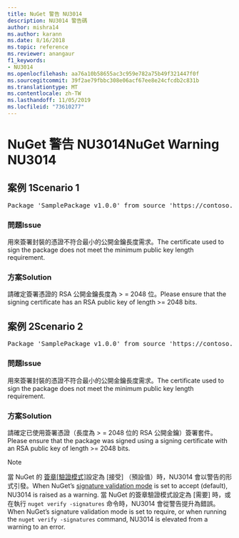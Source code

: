 ```yaml
---
title: NuGet 警告 NU3014
description: NU3014 警告碼
author: mishra14
ms.author: karann
ms.date: 8/16/2018
ms.topic: reference
ms.reviewer: anangaur
f1_keywords:
- NU3014
ms.openlocfilehash: aa76a10b58655ac3c959e782a75b49f321447f0f
ms.sourcegitcommit: 39f2ae79fbbc308e06acf67ee8e24cfcdb2c831b
ms.translationtype: MT
ms.contentlocale: zh-TW
ms.lasthandoff: 11/05/2019
ms.locfileid: "73610277"
---
```

# <a name="nuget-warning-nu3014"></a><span data-ttu-id="aab9d-103">NuGet 警告 NU3014</span><span class="sxs-lookup"><span data-stu-id="aab9d-103">NuGet Warning NU3014</span></span>

## <a name="scenario-1"></a><span data-ttu-id="aab9d-104">案例 1</span><span class="sxs-lookup"><span data-stu-id="aab9d-104">Scenario 1</span></span>

<pre>Package 'SamplePackage v1.0.0' from source 'https://contoso.com/index.json': The signing certificate does not meet a minimum public key length requirement.</pre>

### <a name="issue"></a><span data-ttu-id="aab9d-105">問題</span><span class="sxs-lookup"><span data-stu-id="aab9d-105">Issue</span></span>

<span data-ttu-id="aab9d-106">用來簽署封裝的憑證不符合最小的公開金鑰長度需求。</span><span class="sxs-lookup"><span data-stu-id="aab9d-106">The certificate used to sign the package does not meet the minimum public key length requirement.</span></span>


### <a name="solution"></a><span data-ttu-id="aab9d-107">方案</span><span class="sxs-lookup"><span data-stu-id="aab9d-107">Solution</span></span>

<span data-ttu-id="aab9d-108">請確定簽署憑證的 RSA 公開金鑰長度為 > = 2048 位。</span><span class="sxs-lookup"><span data-stu-id="aab9d-108">Please ensure that the signing certificate has an RSA public key of length >= 2048 bits.</span></span>



## <a name="scenario-2"></a><span data-ttu-id="aab9d-109">案例 2</span><span class="sxs-lookup"><span data-stu-id="aab9d-109">Scenario 2</span></span>

<pre>Package 'SamplePackage v1.0.0' from source 'https://contoso.com/index.json': The primary signature's certificate does not meet a minimum public key length requirement.</pre>

### <a name="issue"></a><span data-ttu-id="aab9d-110">問題</span><span class="sxs-lookup"><span data-stu-id="aab9d-110">Issue</span></span>

<span data-ttu-id="aab9d-111">用來簽署封裝的憑證不符合最小的公開金鑰長度需求。</span><span class="sxs-lookup"><span data-stu-id="aab9d-111">The certificate used to sign the package does not meet the minimum public key length requirement.</span></span>


### <a name="solution"></a><span data-ttu-id="aab9d-112">方案</span><span class="sxs-lookup"><span data-stu-id="aab9d-112">Solution</span></span>

<span data-ttu-id="aab9d-113">請確定已使用簽署憑證（長度為 > = 2048 位的 RSA 公開金鑰）簽署套件。</span><span class="sxs-lookup"><span data-stu-id="aab9d-113">Please ensure that the package was signed using a signing certificate with an RSA public key of length >= 2048 bits.</span></span>


> [!Note]
> <span data-ttu-id="aab9d-114">當 NuGet 的 [簽章[驗證模式]](https://docs.microsoft.com/nuget/consume-packages/installing-signed-packages#configure-package-signature-requirements)設定為 [接受] （預設值）時，NU3014 會以警告的形式引發。</span><span class="sxs-lookup"><span data-stu-id="aab9d-114">When NuGet’s [signature validation mode](https://docs.microsoft.com/nuget/consume-packages/installing-signed-packages#configure-package-signature-requirements) is set to accept (default), NU3014 is raised as a warning.</span></span> <span data-ttu-id="aab9d-115">當 NuGet 的簽章驗證模式設定為 [需要] 時，或在執行 `nuget verify -signatures` 命令時，NU3014 會從警告提升為錯誤。</span><span class="sxs-lookup"><span data-stu-id="aab9d-115">When NuGet’s signature validation mode is set to require, or when running the `nuget verify -signatures` command, NU3014 is elevated from a warning to an error.</span></span> 
